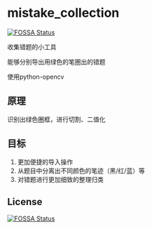 # mistake_collection
[![FOSSA Status](https://app.fossa.com/api/projects/git%2Bgithub.com%2FLavaCup2233Backups%2Fmistake_collection.svg?type=shield)](https://app.fossa.com/projects/git%2Bgithub.com%2FLavaCup2233Backups%2Fmistake_collection?ref=badge_shield)

收集错题的小工具

能够分别导出用绿色的笔圈出的错题

使用python-opencv

## 原理
识别出绿色圈框，进行切割、二值化

## 目标
  1. 更加便捷的导入操作
  2. 从题目中分离出不同颜色的笔迹（黑/红/蓝）等
  3. 对错题进行更加细致的整理归类


## License
[![FOSSA Status](https://app.fossa.com/api/projects/git%2Bgithub.com%2FLavaCup2233Backups%2Fmistake_collection.svg?type=large)](https://app.fossa.com/projects/git%2Bgithub.com%2FLavaCup2233Backups%2Fmistake_collection?ref=badge_large)